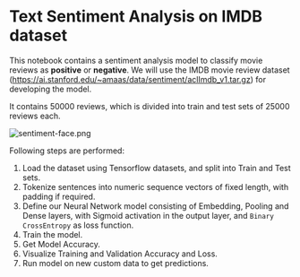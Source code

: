 # Text Sentiment Analysis on IMDB dataset

This notebook contains a sentiment analysis model to classify movie reviews as **positive** or **negative**. We will use the IMDB movie review dataset (https://ai.stanford.edu/~amaas/data/sentiment/aclImdb_v1.tar.gz) for developing the model. 

It contains 50000 reviews, which is divided into train and test sets of 25000 reviews each.

![sentiment-face.png](attachment:sentiment-face.png)

Following steps are performed:

1. Load the dataset using Tensorflow datasets, and split into Train and Test sets.
2. Tokenize sentences into numeric sequence vectors of fixed length, with padding if required.
3. Define our Neural Network model consisting of Embedding, Pooling and Dense layers, with Sigmoid activation in the output layer, and `Binary CrossEntropy` as loss function.
4. Train the model.
5. Get Model Accuracy.
6. Visualize Training and Validation Accuracy and Loss.
7. Run model on new custom data to get predictions.
